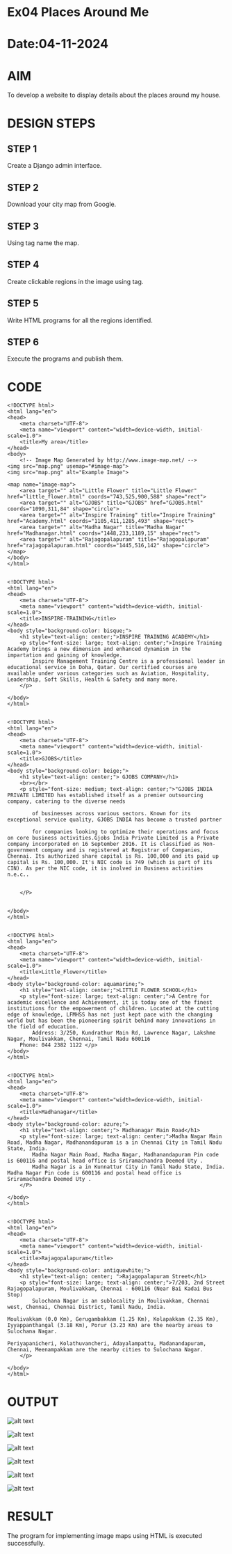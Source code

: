 # Ex04 Places Around Me
# Date:04-11-2024
# AIM
To develop a website to display details about the places around my house.

# DESIGN STEPS
## STEP 1
Create a Django admin interface.

## STEP 2
Download your city map from Google.

## STEP 3
Using <map> tag name the map.

## STEP 4
Create clickable regions in the image using <area> tag.

## STEP 5
Write HTML programs for all the regions identified.

## STEP 6
Execute the programs and publish them.

# CODE


    <!DOCTYPE html>
    <html lang="en">
    <head>
        <meta charset="UTF-8">
        <meta name="viewport" content="width=device-width, initial-scale=1.0">
        <title>My area</title>
    </head>
    <body>
        <!-- Image Map Generated by http://www.image-map.net/ -->
    <img src="map.png" usemap="#image-map">
    <img src="map.png" alt="Example Image">

    <map name="image-map">
        <area target="" alt="Little Flower" title="Little Flower" href="little_flower.html" coords="743,525,900,588" shape="rect">
        <area target="" alt="GJOBS" title="GJOBS" href="GJOBS.html" coords="1090,311,84" shape="circle">
        <area target="" alt="Inspire Training" title="Inspire Training" href="Academy.html" coords="1105,411,1285,493" shape="rect">
        <area target="" alt="Madha Nagar" title="Madha Nagar" href="Madhanagar.html" coords="1448,233,1189,15" shape="rect">
        <area target="" alt="Rajagopalapuram" title="Rajagopalapuram" href="rajagopalapuram.html" coords="1445,516,142" shape="circle">
    </map>
    </body>
    </html>


    <!DOCTYPE html>
    <html lang="en">
    <head>
        <meta charset="UTF-8">
        <meta name="viewport" content="width=device-width, initial-scale=1.0">
        <title>INSPIRE-TRAINING</title>
    </head>
    <body style="background-color: bisque;">
        <h1 style="text-align: center;">INSPIRE TRAINING ACADEMY</h1>
        <p style="font-size: large; text-align: center;">Inspire Training Academy brings a new dimension and enhanced dynamism in the impartation and gaining of knowledge.
            Inspire Management Training Centre is a professional leader in educational service in Doha, Qatar. Our certified courses are available under various categories such as Aviation, Hospitality, Leadership, Soft Skills, Health & Safety and many more.
        </p>

    </body>
    </html>


    <!DOCTYPE html>
    <html lang="en">
    <head>
        <meta charset="UTF-8">
        <meta name="viewport" content="width=device-width, initial-scale=1.0">
        <title>GJOBS</title>
    </head>
    <body style="background-color: beige;">
        <h1 style="text-align: center;"> GJOBS COMPANY</h1>
        <br></br>
        <p style="font-size: medium; text-align: center;">"GJOBS INDIA PRIVATE LIMITED has established itself as a premier outsourcing company, catering to the diverse needs 
            
            of businesses across various sectors. Known for its exceptional service quality, GJOBS INDIA has become a trusted partner
            
            for companies looking to optimize their operations and focus on core business activities.Gjobs India Private Limited is a Private company incorporated on 16 September 2016. It is classified as Non-government company and is registered at Registrar of Companies, Chennai. Its authorized share capital is Rs. 100,000 and its paid up capital is Rs. 100,000. It's NIC code is 749 (which is part of its CIN). As per the NIC code, it is inolved in Business activities n.e.c..


        </P>


    </body>
    </html>


    <!DOCTYPE html>
    <html lang="en">
    <head>
        <meta charset="UTF-8">
        <meta name="viewport" content="width=device-width, initial-scale=1.0">
        <title>Little_Flower</title>
    </head>
    <body style="background-color: aquamarine;">
        <h1 style="text-align: center;">LITTLE FLOWER SCHOOL</h1>
        <p style="font-size: large; text-align: center;">A Centre for academic excellence and Achievement, it is today one of the finest institutions for the empowerment of children. Located at the cutting edge of knowledge, LFMHSS has not just kept pace with the changing world but has been the pioneering spirit behind many innovations in the field of education.
            Address: 3/250, Kundrathur Main Rd, Lawrence Nagar, Lakshme Nagar, Moulivakkam, Chennai, Tamil Nadu 600116
        Phone: 044 2382 1122 </p>
    </body>
    </html>


    <!DOCTYPE html>
    <html lang="en">
    <head>
        <meta charset="UTF-8">
        <meta name="viewport" content="width=device-width, initial-scale=1.0">
        <title>Madhanagar</title>
    </head>
    <body style="background-color: azure;">
        <h1 style="text-align: center;"> Madhanagar Main Road</h1>
        <p style="font-size: large; text-align: center;">Madha Nagar Main Road, Madha Nagar, Madhanandapuram is a in Chennai City in Tamil Nadu State, India.
            Madha Nagar Main Road, Madha Nagar, Madhanandapuram Pin code is 600116 and postal head office is Sriramachandra Deemed Uty .
            Madha Nagar is a in Kunnattur City in Tamil Nadu State, India.
    Madha Nagar Pin code is 600116 and postal head office is Sriramachandra Deemed Uty .
        </P>

    </body>
    </html>


    <!DOCTYPE html>
    <html lang="en">
    <head>
        <meta charset="UTF-8">
        <meta name="viewport" content="width=device-width, initial-scale=1.0">
        <title>Rajagopalapuram</title>
    </head>
    <body style="background-color: antiquewhite;">
        <h1 style="text-align: center; ">Rajagopalapuram Street</h1>
        <p style="font-size: large; text-align: center;">7/203, 2nd Street Rajagopalapuram, Moulivakkam, Chennai - 600116 (Near Bai Kadai Bus Stop)
            Sulochana Nagar is an sublocality in Moulivakkam, Chennai west, Chennai, Chennai District, Tamil Nadu, India.

    Moulivakkam (0.0 Km), Gerugambakkam (1.25 Km), Kolapakkam (2.35 Km), Iyyappanthangal (3.18 Km), Porur (3.23 Km) are the nearby areas to Sulochana Nagar.

    Periyapanicheri, Kolathuvancheri, Adayalampattu, Madanandapuram, Chennai, Meenampakkam are the nearby cities to Sulochana Nagar.
        </p>

    </body>
    </html>

# OUTPUT



 ![alt text](<Screenshot 2024-11-21 183054.png>) 

 ![alt text](<Screenshot 2024-11-21 183605.png>)

 ![alt text](<Screenshot 2024-11-21 183322.png>) 

 ![alt text](<Screenshot 2024-11-21 183407.png>) 

 ![alt text](<Screenshot 2024-11-21 183445.png>) 

 ![alt text](<Screenshot 2024-11-21 183525.png>)

# RESULT
The program for implementing image maps using HTML is executed successfully.
